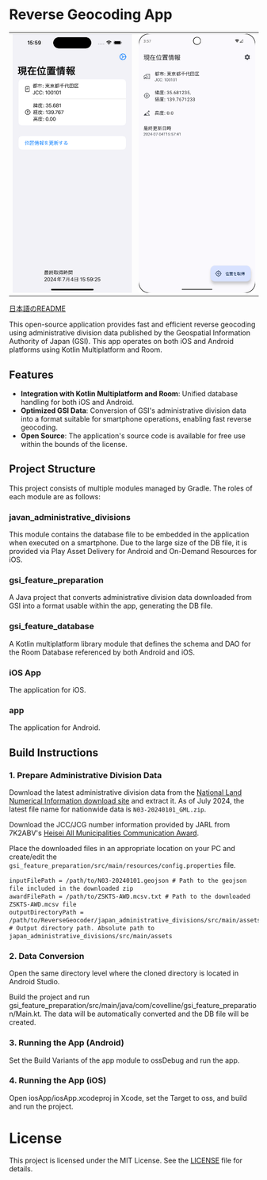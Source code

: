 # Reverse Geocoding App

|                        |                            |
|------------------------|----------------------------|
| ![](images/ios_ss.png) | ![](images/android_ss.png) |

[日本語のREADME](README_ja.md)

This open-source application provides fast and efficient reverse geocoding using administrative division data published by the Geospatial Information Authority of Japan (GSI). This app operates on both iOS and Android platforms using Kotlin Multiplatform and Room.

## Features

- **Integration with Kotlin Multiplatform and Room**: Unified database handling for both iOS and Android.
- **Optimized GSI Data**: Conversion of GSI's administrative division data into a format suitable for smartphone operations, enabling fast reverse geocoding.
- **Open Source**: The application's source code is available for free use within the bounds of the license.

## Project Structure

This project consists of multiple modules managed by Gradle. The roles of each module are as follows:

### javan_administrative_divisions
This module contains the database file to be embedded in the application when executed on a smartphone. Due to the large size of the DB file, it is provided via Play Asset Delivery for Android and On-Demand Resources for iOS.

### gsi_feature_preparation
A Java project that converts administrative division data downloaded from GSI into a format usable within the app, generating the DB file.

### gsi_feature_database
A Kotlin multiplatform library module that defines the schema and DAO for the Room Database referenced by both Android and iOS.

### iOS App
The application for iOS.

### app
The application for Android.

## Build Instructions

### 1. Prepare Administrative Division Data

Download the latest administrative division data from the [National Land Numerical Information download site](https://nlftp.mlit.go.jp/ksj/gml/datalist/KsjTmplt-N03-2024.html) and extract it. As of July 2024, the latest file name for nationwide data is `N03-20240101_GML.zip`.

Download the JCC/JCG number information provided by JARL from 7K2ABV's [Heisei All Municipalities Communication Award](https://www7a.biglobe.ne.jp/~mss7k4/ZSKTS-AWD.mcsv).

Place the downloaded files in an appropriate location on your PC and create/edit the `gsi_feature_preparation/src/main/resources/config.properties` file.

```properties
inputFilePath = /path/to/N03-20240101.geojson # Path to the geojson file included in the downloaded zip
awardFilePath = /path/to/ZSKTS-AWD.mcsv.txt # Path to the downloaded ZSKTS-AWD.mcsv file
outputDirectoryPath = /path/to/ReverseGeocoder/japan_administrative_divisions/src/main/assets # Output directory path. Absolute path to japan_administrative_divisions/src/main/assets
```

### 2. Data Conversion

Open the same directory level where the cloned directory is located in Android Studio.

Build the project and run gsi_feature_preparation/src/main/java/com/covelline/gsi_feature_preparation/Main.kt. The data will be automatically converted and the DB file will be created.

### 3. Running the App (Android)

Set the Build Variants of the app module to ossDebug and run the app.

### 4. Running the App (iOS)

Open iosApp/iosApp.xcodeproj in Xcode, set the Target to oss, and build and run the project.

# License

This project is licensed under the MIT License. See the [LICENSE](LICENSE) file for details.
